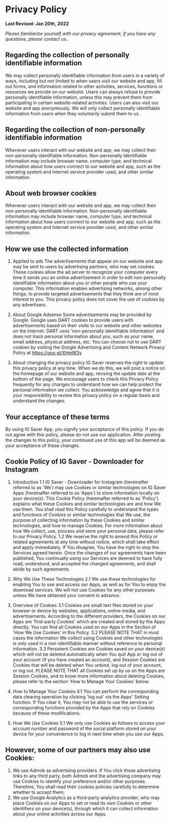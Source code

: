 # Privacy Policy

**Last Revised: Jan 20th, 2022**

*Please familiarize yourself with our privacy agreement, if you have any questions, please contact us..*


## Regarding the collection of personally identifiable information
We may collect personally identifiable information from users in a variety of ways, including but not limited to when users visit our website and app, fill out forms, and information related to other activities, services, functions or resources we provide on our website. Users can always refuse to provide personally identifiable information, unless this may prevent them from participating in certain website-related activities. Users can also visit our website and app anonymously. We will only collect personally identifiable information from users when they voluntarily submit them to us.
 
## Regarding the collection of non-personally identifiable information
Whenever users interact with our website and app, we may collect their non-personally identifiable information. Non-personally identifiable information may include browser name, computer type, and technical information about how users connect to our website and app, such as the operating system and Internet service provider used, and other similar information.

## About web browser cookies
Whenever users interact with our website and app, we may collect their non-personally identifiable information. Non-personally identifiable information may include browser name, computer type, and technical information about how users connect to our website and app, such as the operating system and Internet service provider used, and other similar information.

## How we use the collected information
1. Applied to ads
The advertisements that appear on our website and app may be sent to users by advertising partners, who may set cookies. These cookies allow the ad server to recognize your computer every time it sends you an online advertisement in order to edit non-personally identifiable information about you or other people who use your computer. This information enables advertising networks, among other things, to provide targeted advertisements that they think are of most interest to you. This privacy policy does not cover the use of cookies by any advertisers.

2. About Google Adsense
Some advertisements may be provided by Google. Google uses DART cookies to provide users with advertisements based on their visits to our website and other websites on the Internet. DART uses 'non-personally identifiable information' and does not track personal information about you, such as your name, email address, physical address, etc. You can choose not to use DART cookies by visiting the Google Advertising and Content Network Privacy Policy at https://goo.gl/XHmW3y
3. About changing the privacy policy
IG Saver reserves the right to update this privacy policy at any time. When we do this, we will post a notice on the homepage of our website and app, revising the update date at the bottom of the page. We encourage users to check this Privacy Policy frequently for any changes to understand how we can help protect the personal information we collect. You acknowledge and agree that it is your responsibility to review this privacy policy on a regular basis and understand the changes.

## Your acceptance of these terms
By using IG Saver App, you signify your acceptance of this policy. If you do not agree with this policy, please do not use our application. After posting the changes to this policy, your continued use of this app will be deemed as your acceptance of these changes.

## Cookie Policy of IG Saver - Downloader for Instagram
1. Introduction
1.1 IG Saver - Downloader for Instagram (hereinafter referred to as 'We') may use Cookies or similar technologies on IG Saver Apps (hereinafter referred to as 'Apps') to store information locally on your device(s). This Cookie Policy (hereinafter referred to as 'Policy') explains what these Cookies and similar technologies are and how We use them. You shall read this Policy carefully to understand the types and functions of Cookies or similar technologies that We use, the purpose of collecting information by these Cookies and similar technologies, and how to manage Cookies. For more information about how We collect, use, process and store your personal data, please refer to our Privacy Policy.
1.2 We reserve the right to amend this Policy or related agreements at any time without notice, which shall take effect and apply immediately. If You disagree, You have the right to stop the Services agreed herein. Once the changes of our agreements have been published, You continually using our Services are deemed to have fully read, understood, and accepted the changed agreements, and shall abide by such agreements.

2. Why We Use These Technologies
2.1 We use these technologies for enabling You to use and access our Apps, as well as for You to enjoy the download services. We will not use Cookies for any other purposes unless We have obtained your consent in advance.

3. Overview of Cookies
3.1 Cookies are small text files stored on your browser or device by websites, applications, online media, and advertisements. According to the different providers, the Cookies on our Apps are 'first-party Cookies' which are created and stored by the Apps directly. You can find all Cookies used on our Apps in the Section of 'How We Use Cookies' in this Policy.
3.2 PLEASE NOTE THAT in most cases the information We collect using Cookies and other technologies is only used in a non-identifiable manner without reference to personal information.
3.3 Persistent Cookies are Cookies saved on your device(s) which will not be deleted automatically when You quit App or log out of your account (if you have created an account), and Session Cookies are Cookies that will be deleted when You unbind, log out of your account, or log out.
PLEASE NOTE THAT all Cookies set up by us on the Apps are Session Cookies, and to know more information about deleting Cookies, please refer to the section 'How to Manage Your Cookies' below.

4. How to Manage Your Cookies
4.1 You can perform the corresponding data clearing operation by clicking 'log out' via the Apps' Setting function. If You clear it, You may not be able to use the services or corresponding functions provided by the Apps that rely on Cookies because of these modifications.

5. How We Use Cookies
5.1 We only use Cookies as follows to access your account number and password of the social platform stored on your device for your convenience to log in next time when you use our Apps.

## However, some of our partners may also use Cookies:
1. We use Admob as advertising providers. If You click those advertising links to any third party, both Admob and the advertising company may use Cookies to identify your preference and/or other purposes. Therefore, You shall read their cookies policies carefully to determine whether to accept them;
2. We use Google Analytics as a third-party analytics provider, who may place Cookies on our Apps to set or read its own Cookies or other identifiers on your device(s), through which it can collect information about your online activities across our Apps.
